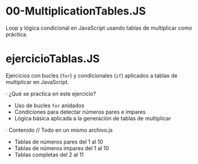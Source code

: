 # 00-MultiplicationTables.JS
Loop y lógica condicional en JavaScript usando tablas de multiplicar como práctica. 

# ejercicioTablas.JS
Ejercicios con bucles (`for`) y condicionales (`if`) aplicados a tablas de multiplicar en JavaScript.

· ¿Qué se practica en este ejercicio?

- Uso de bucles `for` anidados
- Condiciones para detectar números pares e impares
- Lógica básica aplicada a la generación de tablas de multiplicar

· Contenido
// Todo en un mismo archivo.js

- Tablas de números pares del 1 al 10
- Tablas de números impares del 1 al 10
- Tablas completas del 2 al 11
